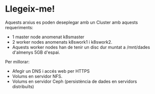 # Llegeix-me!

Aquests arxius es poden deseplegar amb un Cluster amb aquests requeriments:

- 1 master node anomenat k8smaster
- 2 worker nodes anomenats k8swork1 i k8swork2.
- Aquests worker nodes han de tenir un disc dur muntat a /mnt/dades d'almenys 5GB d'espai.

Per millorar: 

- Afegir un DNS i accés web per HTTPS
- Volums en servidor NFS.
- Volums en servidor Ceph (persistència de dades en servidors distribuïts)
